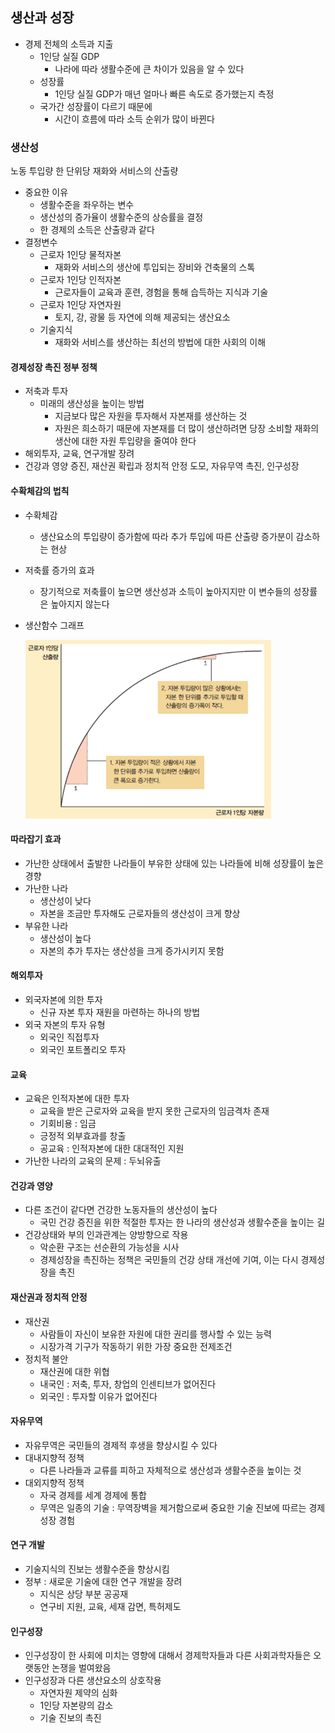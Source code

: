 ## 생산과 성장

- 경제 전체의 소득과 지출
  - 1인당 실질 GDP
    - 나라에 따라 생활수준에 큰 차이가 있음을 알 수 있다
  - 성장률
    - 1인당 실질 GDP가 매년 얼마나 빠른 속도로 증가했는지 측정
  - 국가간 성장률이 다르기 때문에
    - 시간이 흐름에 따라 소득 순위가 많이 바뀐다

### 생산성

노동 투입량 한 단위당 재화와 서비스의 산출량

- 중요한 이유
  - 생활수준을 좌우하는 변수
  - 생산성의 증가율이 생활수준의 상승률을 결정
  - 한 경제의 소득은 산출량과 같다
- 결정변수
  - 근로자 1인당 물적자본
    - 재화와 서비스의 생산에 투입되는 장비와 건축물의 스톡
  - 근로자 1인당 인적자본
    - 근로자들이 교육과 훈련, 경험을 통해 습득하는 지식과 기술
  - 근로자 1인당 자연자원
    - 토지, 강, 광물 등 자연에 의해 제공되는 생산요소
  - 기술지식
    - 재화와 서비스를 생산하는 최선의 방법에 대한 사회의 이해

#### 경제성장 촉진 정부 정책

- 저축과 투자
  - 미래의 생산성을 높이는 방법
    - 지금보다 많은 자원을 투자해서 자본재를 생산하는 것
    - 자원은 희소하기 때문에 자본재를 더 많이 생산하려면 당장 소비할 재화의 생산에 대한 자원 투입량을 줄여야 한다
- 해외투자, 교육, 연구개발 장려
- 건강과 영양 증진, 재산권 확립과 정치적 안정 도모, 자유무역 촉진, 인구성장

#### 수확체감의 법칙

- 수확체감
  - 생산요소의 투입량이 증가함에 따라 추가 투입에 따른 산출량 증가분이 감소하는 현상
- 저축률 증가의 효과
  - 장기적으로 저축률이 높으면 생산성과 소득이 높아지지만
    이 변수들의 성장률은 높아지지 않는다

- 생산함수 그래프

  <img src="../../typora_images/[17]생산성장/image-20191206175505499.png" alt="image-20191206175505499" style="zoom:67%;" />

#### 따라잡기 효과

- 가난한 상태에서 출발한 나라들이 부유한 상태에 있는 나라들에 비해 성장률이 높은 경향
- 가난한 나라
  - 생산성이 낮다
  - 자본을 조금만 투자해도 근로자들의 생산성이 크게 향상
- 부유한 나라
  - 생산성이 높다
  - 자본의 추가 투자는 생산성을 크게 증가시키지 못함

#### 해외투자

- 외국자본에 의한 투자
  - 신규 자본 투자 재원을 마련하는 하나의 방법
- 외국 자본의 투자 유형
  - 외국인 직접투자
  - 외국인 포트폴리오 투자

#### 교육

- 교육은 인적자본에 대한 투자
  - 교육을 받은 근로자와 교육을 받지 못한 근로자의 임금격차 존재
  - 기회비용 : 임금
  - 긍정적 외부효과를 창출
  - 공교육 : 인적자본에 대한 대대적인 지원
- 가난한 나라의 교육의 문제 : 두뇌유출

#### 건강과 영양

- 다른 조건이 같다면 건강한 노동자들의 생산성이 높다
  - 국민 건강 증진을 위한 적절한 투자는 한 나라의 생산성과 생활수준을 높이는 길
- 건강상태와 부의 인과관계는 양방향으로 작용
  - 악순환 구조는 선순환의 가능성을 시사
  - 경제성장을 촉진하는 정책은 국민들의 건강 상태 개선에 기여, 이는 다시 경제성장을 촉진

#### 재산권과 정치적 안정

- 재산권
  - 사람들이 자신이 보유한 자원에 대한 권리를 행사할 수 있는 능력
  - 시장가격 기구가 작동하기 위한 가장 중요한 전제조건
- 정치적 불안
  - 재산권에 대한 위협
  - 내국인 : 저축, 투자, 창업의 인센티브가 없어진다
  - 외국인 : 투자할 이유가 없어진다

#### 자유무역

- 자유무역은 국민들의 경제적 후생을 향상시킬 수 있다
- 대내지향적 정책
  - 다른 나라들과 교류를 피하고 자체적으로 생산성과 생활수준을 높이는 것
- 대외지향적 정책
  - 자국 경제를 세계 경제에 통합
  - 무역은 일종의 기술 : 무역장벽을 제거함으로써 중요한 기술 진보에 따르는 경제성장 경험

#### 연구 개발

- 기술지식의 진보는 생활수준을 향상시킴
- 정부 : 새로운 기술에 대한 연구 개발을 장려
  - 지식은 상당 부분 공공재
  - 연구비 지원, 교육, 세재 감면, 특허제도

#### 인구성장

- 인구성장이 한 사회에 미치는 영향에 대해서 경제학자들과 다른 사회과학자들은 오랫동안 논쟁을 벌여왔음
- 인구성장과 다른 생산요소의 상호작용
  - 자연자원 제약의 심화
  - 1인당 자본량의 감소
  - 기술 진보의 촉진